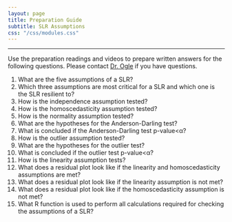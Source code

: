 ```yaml
---
layout: page
title: Preparation Guide
subtitle: SLR Assumptions
css: "/css/modules.css"
---
```


----

<div class="alert alert-warning">
Use the preparation readings and videos to prepare written answers for the following questions. Please contact <a href="mailto:dogle@northland.edu">Dr. Ogle</a> if you have questions.
</div>

1. What are the five assumptions of a SLR?
1. Which three assumptions are most critical for a SLR and which one is the SLR resilient to?
1. How is the independence assumption tested?
1. How is the homoscedasticity assumption tested?
1. How is the normality assumption tested?
1. What are the hypotheses for the Anderson-Darling test?
1. What is concluded if the Anderson-Darling test p-value<&alpha;?
1. How is the outlier assumption tested?
1. What are the hypotheses for the outlier test?
1. What is concluded if the outlier test p-value<&alpha;?
1. How is the linearity assumption tests?
1. What does a residual plot look like if the linearity and homoscedasticity assumptions are met?
1. What does a residual plot look like if the linearity assumption is not met?
1. What does a residual plot look like if the homoscedasticity assumption is not met?
1. What R function is used to perform all calculations required for checking the assumptions of a SLR?
